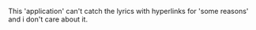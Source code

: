 This 'application' can't catch the lyrics with hyperlinks for 'some reasons' and i don't care about it.
